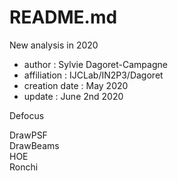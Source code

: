 # README.md

New analysis in 2020

- author : Sylvie Dagoret-Campagne
- affiliation : IJCLab/IN2P3/Dagoret
- creation date : May 2020
- update : June 2nd 2020


Defocus		

DrawPSF		
DrawBeams	
HOE		
Ronchi

